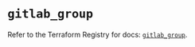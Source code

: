 # `gitlab_group`

Refer to the Terraform Registry for docs: [`gitlab_group`](https://registry.terraform.io/providers/gitlabhq/gitlab/17.6.0/docs/resources/group).
